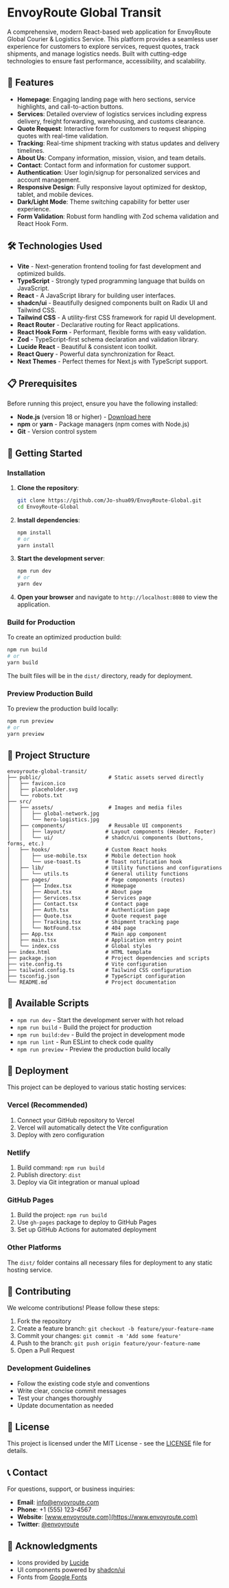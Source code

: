 # EnvoyRoute Global Transit

A comprehensive, modern React-based web application for EnvoyRoute Global Courier & Logistics Service. This platform provides a seamless user experience for customers to explore services, request quotes, track shipments, and manage logistics needs. Built with cutting-edge technologies to ensure fast performance, accessibility, and scalability.

## 🚀 Features

- **Homepage**: Engaging landing page with hero sections, service highlights, and call-to-action buttons.
- **Services**: Detailed overview of logistics services including express delivery, freight forwarding, warehousing, and customs clearance.
- **Quote Request**: Interactive form for customers to request shipping quotes with real-time validation.
- **Tracking**: Real-time shipment tracking with status updates and delivery timelines.
- **About Us**: Company information, mission, vision, and team details.
- **Contact**: Contact form and information for customer support.
- **Authentication**: User login/signup for personalized services and account management.
- **Responsive Design**: Fully responsive layout optimized for desktop, tablet, and mobile devices.
- **Dark/Light Mode**: Theme switching capability for better user experience.
- **Form Validation**: Robust form handling with Zod schema validation and React Hook Form.

## 🛠️ Technologies Used

- **Vite** - Next-generation frontend tooling for fast development and optimized builds.
- **TypeScript** - Strongly typed programming language that builds on JavaScript.
- **React** - A JavaScript library for building user interfaces.
- **shadcn/ui** - Beautifully designed components built on Radix UI and Tailwind CSS.
- **Tailwind CSS** - A utility-first CSS framework for rapid UI development.
- **React Router** - Declarative routing for React applications.
- **React Hook Form** - Performant, flexible forms with easy validation.
- **Zod** - TypeScript-first schema declaration and validation library.
- **Lucide React** - Beautiful & consistent icon toolkit.
- **React Query** - Powerful data synchronization for React.
- **Next Themes** - Perfect themes for Next.js with TypeScript support.

## 📋 Prerequisites

Before running this project, ensure you have the following installed:

- **Node.js** (version 18 or higher) - [Download here](https://nodejs.org/)
- **npm** or **yarn** - Package managers (npm comes with Node.js)
- **Git** - Version control system

## 🚀 Getting Started

### Installation

1. **Clone the repository**:

   ```sh
   git clone https://github.com/Jo-shua09/EnvoyRoute-Global.git
   cd EnvoyRoute-Global
   ```

2. **Install dependencies**:

   ```sh
   npm install
   # or
   yarn install
   ```

3. **Start the development server**:

   ```sh
   npm run dev
   # or
   yarn dev
   ```

4. **Open your browser** and navigate to `http://localhost:8080` to view the application.

### Build for Production

To create an optimized production build:

```sh
npm run build
# or
yarn build
```

The built files will be in the `dist/` directory, ready for deployment.

### Preview Production Build

To preview the production build locally:

```sh
npm run preview
# or
yarn preview
```

## 📁 Project Structure

```
envoyroute-global-transit/
├── public/                      # Static assets served directly
│   ├── favicon.ico
│   ├── placeholder.svg
│   └── robots.txt
├── src/
│   ├── assets/                  # Images and media files
│   │   ├── global-network.jpg
│   │   └── hero-logistics.jpg
│   ├── components/              # Reusable UI components
│   │   ├── layout/             # Layout components (Header, Footer)
│   │   └── ui/                 # shadcn/ui components (buttons, forms, etc.)
│   ├── hooks/                  # Custom React hooks
│   │   ├── use-mobile.tsx      # Mobile detection hook
│   │   └── use-toast.ts        # Toast notification hook
│   ├── lib/                    # Utility functions and configurations
│   │   └── utils.ts            # General utility functions
│   ├── pages/                  # Page components (routes)
│   │   ├── Index.tsx           # Homepage
│   │   ├── About.tsx           # About page
│   │   ├── Services.tsx        # Services page
│   │   ├── Contact.tsx         # Contact page
│   │   ├── Auth.tsx            # Authentication page
│   │   ├── Quote.tsx           # Quote request page
│   │   ├── Tracking.tsx        # Shipment tracking page
│   │   └── NotFound.tsx        # 404 page
│   ├── App.tsx                 # Main app component
│   ├── main.tsx                # Application entry point
│   └── index.css               # Global styles
├── index.html                  # HTML template
├── package.json                # Project dependencies and scripts
├── vite.config.ts              # Vite configuration
├── tailwind.config.ts          # Tailwind CSS configuration
├── tsconfig.json               # TypeScript configuration
└── README.md                   # Project documentation
```

## 📜 Available Scripts

- `npm run dev` - Start the development server with hot reload
- `npm run build` - Build the project for production
- `npm run build:dev` - Build the project in development mode
- `npm run lint` - Run ESLint to check code quality
- `npm run preview` - Preview the production build locally

## 🚀 Deployment

This project can be deployed to various static hosting services:

### Vercel (Recommended)

1. Connect your GitHub repository to Vercel
2. Vercel will automatically detect the Vite configuration
3. Deploy with zero configuration

### Netlify

1. Build command: `npm run build`
2. Publish directory: `dist`
3. Deploy via Git integration or manual upload

### GitHub Pages

1. Build the project: `npm run build`
2. Use `gh-pages` package to deploy to GitHub Pages
3. Set up GitHub Actions for automated deployment

### Other Platforms

The `dist/` folder contains all necessary files for deployment to any static hosting service.

## 🤝 Contributing

We welcome contributions! Please follow these steps:

1. Fork the repository
2. Create a feature branch: `git checkout -b feature/your-feature-name`
3. Commit your changes: `git commit -m 'Add some feature'`
4. Push to the branch: `git push origin feature/your-feature-name`
5. Open a Pull Request

### Development Guidelines

- Follow the existing code style and conventions
- Write clear, concise commit messages
- Test your changes thoroughly
- Update documentation as needed

## 📄 License

This project is licensed under the MIT License - see the [LICENSE](LICENSE) file for details.

## 📞 Contact

For questions, support, or business inquiries:

- **Email**: info@envoyroute.com
- **Phone**: +1 (555) 123-4567
- **Website**: [www.envoyroute.com](https://www.envoyroute.com)
- **Twitter**: [@envoyroute](https://twitter.com/envoyroute)

## 🙏 Acknowledgments

- Icons provided by [Lucide](https://lucide.dev/)
- UI components powered by [shadcn/ui](https://ui.shadcn.com/)
- Fonts from [Google Fonts](https://fonts.google.com/)
